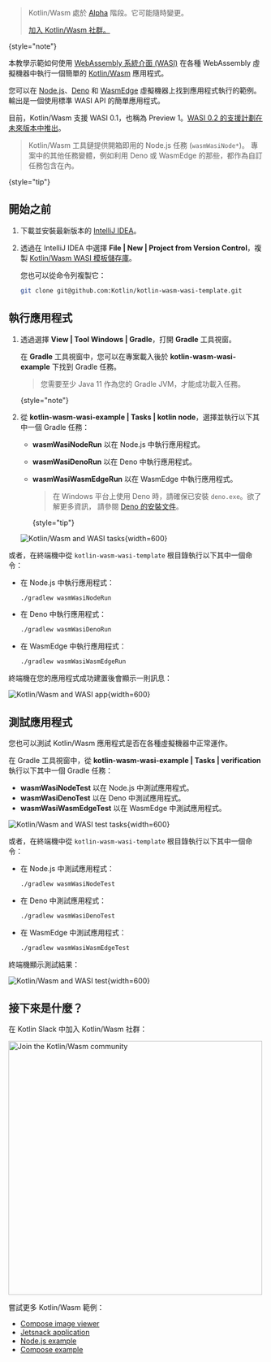 [//]: # (title: Kotlin/Wasm 和 WASI 入門)

> Kotlin/Wasm 處於 [Alpha](components-stability.md) 階段。它可能隨時變更。
>
> [加入 Kotlin/Wasm 社群。](https://slack-chats.kotlinlang.org/c/webassembly)
>
{style="note"}

本教學示範如何使用 [WebAssembly 系統介面 (WASI)](https://wasi.dev/) 在各種 WebAssembly 虛擬機器中執行一個簡單的 [Kotlin/Wasm](wasm-overview.md) 應用程式。

您可以在 [Node.js](https://nodejs.org/en)、[Deno](https://deno.com/) 和 [WasmEdge](https://wasmedge.org/) 虛擬機器上找到應用程式執行的範例。輸出是一個使用標準 WASI API 的簡單應用程式。

目前，Kotlin/Wasm 支援 WASI 0.1，也稱為 Preview 1。[WASI 0.2 的支援計劃在未來版本中推出](https://youtrack.jetbrains.com/issue/KT-64568)。

> Kotlin/Wasm 工具鏈提供開箱即用的 Node.js 任務 (`wasmWasiNode*`)。
> 專案中的其他任務變體，例如利用 Deno 或 WasmEdge 的那些，都作為自訂任務包含在內。
>
{style="tip"}

## 開始之前

1. 下載並安裝最新版本的 [IntelliJ IDEA](https://www.jetbrains.com/idea/)。

2. 透過在 IntelliJ IDEA 中選擇 **File | New | Project from Version Control**，複製 [Kotlin/Wasm WASI 模板儲存庫](https://github.com/Kotlin/kotlin-wasm-wasi-template)。

   您也可以從命令列複製它：
   
   ```bash
   git clone git@github.com:Kotlin/kotlin-wasm-wasi-template.git
   ```

## 執行應用程式

1. 透過選擇 **View | Tool Windows | Gradle**，打開 **Gradle** 工具視窗。
   
   在 **Gradle** 工具視窗中，您可以在專案載入後於 **kotlin-wasm-wasi-example** 下找到 Gradle 任務。

   > 您需要至少 Java 11 作為您的 Gradle JVM，才能成功載入任務。
   >
   {style="note"}

2. 從 **kotlin-wasm-wasi-example | Tasks | kotlin node**，選擇並執行以下其中一個 Gradle 任務：

   * **wasmWasiNodeRun** 以在 Node.js 中執行應用程式。
   * **wasmWasiDenoRun** 以在 Deno 中執行應用程式。
   * **wasmWasiWasmEdgeRun** 以在 WasmEdge 中執行應用程式。

     > 在 Windows 平台上使用 Deno 時，請確保已安裝 `deno.exe`。欲了解更多資訊，
     > 請參閱 [Deno 的安裝文件](https://docs.deno.com/runtime/manual/getting_started/installation)。
     >
     {style="tip"}

   ![Kotlin/Wasm and WASI tasks](wasm-wasi-gradle-task.png){width=600}
   
或者，在終端機中從 `kotlin-wasm-wasi-template` 根目錄執行以下其中一個命令：

* 在 Node.js 中執行應用程式：

  ```bash
  ./gradlew wasmWasiNodeRun
  ```

* 在 Deno 中執行應用程式：

  ```bash
  ./gradlew wasmWasiDenoRun
  ```

* 在 WasmEdge 中執行應用程式：

  ```bash
  ./gradlew wasmWasiWasmEdgeRun
  ```

終端機在您的應用程式成功建置後會顯示一則訊息：

![Kotlin/Wasm and WASI app](wasm-wasi-app-terminal.png){width=600}

## 測試應用程式

您也可以測試 Kotlin/Wasm 應用程式是否在各種虛擬機器中正常運作。

在 Gradle 工具視窗中，從 **kotlin-wasm-wasi-example | Tasks | verification** 執行以下其中一個 Gradle 任務：

* **wasmWasiNodeTest** 以在 Node.js 中測試應用程式。
* **wasmWasiDenoTest** 以在 Deno 中測試應用程式。
* **wasmWasiWasmEdgeTest** 以在 WasmEdge 中測試應用程式。

![Kotlin/Wasm and WASI test tasks](wasm-wasi-testing-task.png){width=600}

或者，在終端機中從 `kotlin-wasm-wasi-template` 根目錄執行以下其中一個命令：
    
* 在 Node.js 中測試應用程式：

  ```bash
  ./gradlew wasmWasiNodeTest
  ```
   
* 在 Deno 中測試應用程式：
   
  ```bash
  ./gradlew wasmWasiDenoTest
  ```

* 在 WasmEdge 中測試應用程式：

  ```bash
  ./gradlew wasmWasiWasmEdgeTest
  ```

終端機顯示測試結果：

![Kotlin/Wasm and WASI test](wasm-wasi-tests-results.png){width=600}

## 接下來是什麼？

在 Kotlin Slack 中加入 Kotlin/Wasm 社群：

<a href="https://slack-chats.kotlinlang.org/c/webassembly"><img src="join-slack-channel.svg" width="500" alt="Join the Kotlin/Wasm community" style="block"/></a>

嘗試更多 Kotlin/Wasm 範例：

* [Compose image viewer](https://github.com/JetBrains/compose-multiplatform/tree/master/examples/imageviewer)
* [Jetsnack application](https://github.com/JetBrains/compose-multiplatform/tree/master/examples/jetsnack)
* [Node.js example](https://github.com/Kotlin/kotlin-wasm-nodejs-template)
* [Compose example](https://github.com/Kotlin/kotlin-wasm-compose-template)